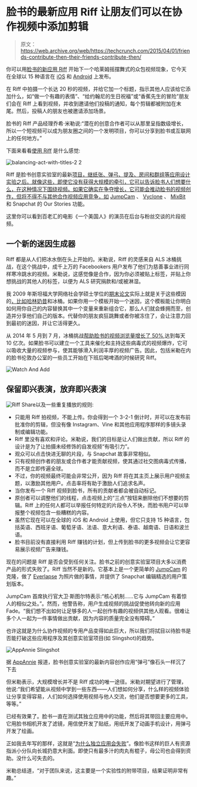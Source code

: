 # 脸书的最新应用 Riff 让朋友们可以在协作视频中添加剪辑

> 原文：<https://web.archive.org/web/https://techcrunch.com/2015/04/01/friends-contribute-then-their-friends-contribute-then/>

你可以用[脸书的新应用 Riff](https://web.archive.org/web/20230404070746/http://newsroom.fb.com/news/2015/04/riff-make-videos-with-friends/) 开始下一个哈莱姆摇摆舞式的众包视频现象，它今天在全球以 15 种语言在 [iOS](https://web.archive.org/web/20230404070746/https://itunes.apple.com/us/app/riff-make-videos-with-friends/id971307496) 和 [Android](https://web.archive.org/web/20230404070746/https://play.google.com/store/apps/details?id=com.facebook.riff) 上发布。

在 Riff 中拍摄一个长达 20 秒的视频，并给它加一个标题，指示其他人应该给它添加什么，如“做一个有趣的表情”、“给约翰尼的生日祝福”或“香蕉先生的冒险”朋友们会在 Riff 上看到视频，并收到邀请他们投稿的通知，每个剪辑都被附加在末尾。然后，投稿人的朋友也被邀请添加场景。

脸书的 Riff 产品经理乔希·米勒说:“潜在的创意合作者可以从那里呈指数级增长，所以一个短视频可以成为朋友圈之间的一个发明项目，你可以分享到脸书或互联网上的任何地方。”

下面来看看[使用 Riff](https://web.archive.org/web/20230404070746/https://www.321riff.com/) 是什么感觉:

![balancing-act-with-titles-2 2](img/d63b8ba1d6b968c8206a3f24d97e2c07.png)

Riff 是脸书创意实验室的最新[项目，继纸张、弹弓、提及、房间和群组等应用设计实验之后。就像这些，即使它没有获得大规模的牵引，它可以告诉脸书人们想要什么，在这种情况下围绕视频。如果它确实在争夺增长，它可能会推动脸书的视频创作，但将不得不与其他合作视频应用竞争，如](https://web.archive.org/web/20230404070746/https://www.facebook.com/labs) [JumpCam](https://web.archive.org/web/20230404070746/https://techcrunch.com/2013/09/26/jumpcam/) 、 [Vyclone](https://web.archive.org/web/20230404070746/https://techcrunch.com/2013/03/13/social-video-app-vyclone-brings-its-collaborative-video-editor-to-the-web/) 、 [MixBit](https://web.archive.org/web/20230404070746/http://blog.mixbit.com/better-together-major-update-brings-collaboration-mixbit/) 和 Snapchat 的 Our Stories 功能。

这里你可以看到百老汇的电影《一个美国人》的演员在后台与粉丝交谈的片段视频。

## 一个新的迷因生成器

Riff 都是从人们把冰水倒在头上开始的。米勒说，Riff 的灵感来自 ALS 冰桶挑战，在这个挑战中，成千上万的 Facebookers 用户发布了他们为慈善事业进行同样寒冷跳水的视频。米勒说，这感觉像是合作，因为你必须被贴上标签，并贴上你想挑战的其他人的标签，以便为 ALS 研究捐款和/或被淋湿。

我 2009 年斯坦福大学网络社会学硕士学位的[期末论文](https://web.archive.org/web/20230404070746/http://www.scribd.com/doc/126081918/Symbiotic-Memes-A-Study-of-Meme-Popularity-Cycles-by-Josh-Constine)实际上就是关于这些模因的[，比如哈林奶昔](https://web.archive.org/web/20230404070746/https://techcrunch.com/2013/02/18/what-is-the-harlem-shake-so-popular/)和冰桶。如果你用一个模板开始一个迷因，这个模板能让你明白如何用你自己的内容替换其中一个变量来重新组合它，那么人们就会蜂拥而至，创造并分享他们自己的版本。代替你的朋友疯狂跳舞或者你被冻住了，会让注意力回到最初的迷因，并让它活得更久。

从 2014 年 5 月到 7 月，冰桶挑战[帮助脸书的视频浏览量增长了 50%](https://web.archive.org/web/20230404070746/http://newsroom.fb.com/news/2014/09/the-latest-on-facebook-video/),达到每天 10 亿次。如果脸书可以建立一个工具来催化和主持这些病毒式的视频爆炸，它可以吸收大量的视频参与，使其能够滑入利润丰厚的视频广告。因此，包括米勒在内的脸书伦敦办公室的一些员工开始在下班后喝啤酒的时候研究 Riff。

![Watch And Add](img/a78c13b87d9525fbd35599d70afe8e1b.png)

## 保留即兴表演，放弃即兴表演

![Riff Share](img/19190c1ead6d7042c670dbb19e42d5a1.png)以及一些重复播放的规则:

*   只能用 Riff 拍视频，不能上传。你会得到一个 3-2-1 倒计时，并可以在发布前批准你的剪辑，但没有像 Instagram、Vine 和其他应用程序那样的多镜头录制或编辑功能。
*   Riff 里没有喜欢和评论。米勒说，我们的目标是让人们做出贡献，所以 Riff 的设计是为了让拍摄未经修饰的自发视频“有吸引力”。
*   观众可以点击快进无聊的片段，与 Snapchat 故事非常相似。
*   只有视频创作者的朋友或合作者才能贡献视频，使其通过社交图病毒式传播，而不是立即传遍全球。
*   不过，你的视频最终可能会非常公开，因为 Riff 将在其主页上展示用户视频主题，以激励其他用户。点击率将有助于激励人们追求名声。
*   当你发布一个 Riff 视频到脸书，所有的贡献者都会被自动标记。
*   原创者可以调整他们的线程，点击视频上的“三点”按钮来删除他们不想要的剪辑。Riff 上的任何人都可以举报任何特定的片段令人不快，而脸书用户可以举报整个视频包含一些糟糕的内容。
*   虽然它现在可以在全球的 iOS 和 Android 上使用，但它只支持 15 种语言，包括英语、西班牙语、葡萄牙语、法语、意大利语、泰语、越南语、日语和波兰语。
*   脸书目前没有直接利用 Riff 赚钱的计划，但上传到脸书的更多视频会让它更容易展示视频广告来赚钱。

现在的问题是 Riff 是否会受到任何关注。脸书之前的创意实验室项目大多以消费产品的形式失败了。Riff 当然不是新的。它基本上是一个更简单的 [JumpCam](https://web.archive.org/web/20230404070746/https://jumpcam.com/videos/6b3CBu1p7CLj0VZBAfwEAW) 的克隆，做了 [Everlapse](https://web.archive.org/web/20230404070746/https://techcrunch.com/2013/07/11/everlapse/) 为照片做的事情，并提供了 Snapchat 编辑精选的用户策划版本。

JumpCam 首席执行官大卫·斯图尔特表示:“核心机制……它与 JumpCam 有着惊人的相似之处。”。然而，他警告称，用户生成视频的挑战促使他转向新的应用 Fade。“我们想不出如何让足够多的人一起创作有趣的视频供其他人观看。很难让多个人一起为一件事情做出贡献，因为内容的质量完全没有障碍。”

也许这就是为什么协作视频的专用产品变得如此巨大，所以我们将拭目以待脸书是否能打破这些应用程序及其创意实验室项目(如 Slingshot)的趋势。

![AppAnnie Slingshot](img/8a1dbe860b7ba9ab2ad2ebdd098f6b9c.png)

据 [AppAnnie](https://web.archive.org/web/20230404070746/https://www.appannie.com/apps/ios/app/878681557/) 报道，脸书创意实验室的最新内容创作应用“弹弓”像石头一样沉了下去

但米勒表示，大规模增长并不是 Riff 成功的唯一途径。米勒对期望进行了管理，他说:“我们希望能从视频中学到一些东西——人们想如何分享，什么样的视频体验让分享变得容易，人们如何选择使用视频与他人交流，他们是否想要更多的工具，等等。”

已经有效果了。脸书一直在测试其独立应用中的功能，然后将其带回主要应用中。它用脸书相机开发了滤镜，用信使开发了贴纸，用纸开发了动画手机设计，用弹弓开发了绘画。

正如我去年写的那样，这就是“[为什么独立应用会失败](https://web.archive.org/web/20230404070746/https://techcrunch.com/2014/08/04/why-standalone-apps-are-supposed-to-fail/%20)”。像脸书这样的巨人有资源指派小分队向长城扔意大利面。即使只有最多汁的肉丸有棍子，母公司也会得到资助。没什么可失去的。

米勒总结道，“对于团队来说，这主要是一个实验性的附带项目，结果证明非常有趣。”